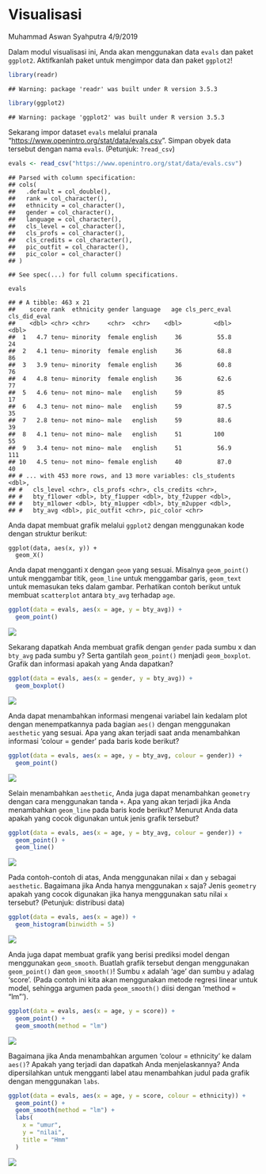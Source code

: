 Visualisasi
================
Muhammad Aswan Syahputra
4/9/2019

Dalam modul visualisasi ini, Anda akan menggunakan data `evals` dan
paket `ggplot2`. Aktifkanlah paket untuk mengimpor data dan paket
`ggplot2`\!

``` r
library(readr)
```

    ## Warning: package 'readr' was built under R version 3.5.3

``` r
library(ggplot2)
```

    ## Warning: package 'ggplot2' was built under R version 3.5.3

Sekarang impor dataset `evals` melalui pranala
“<https://www.openintro.org/stat/data/evals.csv>”. Simpan obyek data
tersebut dengan nama `evals`. (Petunjuk: `?read_csv`)

``` r
evals <- read_csv("https://www.openintro.org/stat/data/evals.csv")
```

    ## Parsed with column specification:
    ## cols(
    ##   .default = col_double(),
    ##   rank = col_character(),
    ##   ethnicity = col_character(),
    ##   gender = col_character(),
    ##   language = col_character(),
    ##   cls_level = col_character(),
    ##   cls_profs = col_character(),
    ##   cls_credits = col_character(),
    ##   pic_outfit = col_character(),
    ##   pic_color = col_character()
    ## )

    ## See spec(...) for full column specifications.

``` r
evals
```

    ## # A tibble: 463 x 21
    ##    score rank  ethnicity gender language   age cls_perc_eval cls_did_eval
    ##    <dbl> <chr> <chr>     <chr>  <chr>    <dbl>         <dbl>        <dbl>
    ##  1   4.7 tenu~ minority  female english     36          55.8           24
    ##  2   4.1 tenu~ minority  female english     36          68.8           86
    ##  3   3.9 tenu~ minority  female english     36          60.8           76
    ##  4   4.8 tenu~ minority  female english     36          62.6           77
    ##  5   4.6 tenu~ not mino~ male   english     59          85             17
    ##  6   4.3 tenu~ not mino~ male   english     59          87.5           35
    ##  7   2.8 tenu~ not mino~ male   english     59          88.6           39
    ##  8   4.1 tenu~ not mino~ male   english     51         100             55
    ##  9   3.4 tenu~ not mino~ male   english     51          56.9          111
    ## 10   4.5 tenu~ not mino~ female english     40          87.0           40
    ## # ... with 453 more rows, and 13 more variables: cls_students <dbl>,
    ## #   cls_level <chr>, cls_profs <chr>, cls_credits <chr>,
    ## #   bty_f1lower <dbl>, bty_f1upper <dbl>, bty_f2upper <dbl>,
    ## #   bty_m1lower <dbl>, bty_m1upper <dbl>, bty_m2upper <dbl>,
    ## #   bty_avg <dbl>, pic_outfit <chr>, pic_color <chr>

Anda dapat membuat grafik melalui `ggplot2` dengan menggunakan kode
dengan struktur berikut:

    ggplot(data, aes(x, y)) +
      geom_X()

Anda dapat mengganti `X` dengan `geom` yang sesuai. Misalnya
`geom_point()` untuk menggambar titik, `geom_line` untuk menggambar
garis, `geom_text` untuk memasukan teks dalam gambar. Perhatikan contoh
berikut untuk membuat `scatterplot` antara `bty_avg` terhadap `age`.

``` r
ggplot(data = evals, aes(x = age, y = bty_avg)) +
  geom_point()
```

![](004_visualisasi_files/figure-gfm/unnamed-chunk-3-1.png)<!-- -->

Sekarang dapatkah Anda membuat grafik dengan `gender` pada sumbu x dan
`bty_avg` pada sumbu y? Serta gantilah `geom_point()` menjadi
`geom_boxplot`. Grafik dan informasi apakah yang Anda dapatkan?

``` r
ggplot(data = evals, aes(x = gender, y = bty_avg)) +
  geom_boxplot()
```

![](004_visualisasi_files/figure-gfm/unnamed-chunk-4-1.png)<!-- -->

Anda dapat menambahkan informasi mengenai variabel lain kedalam plot
dengan menempatkannya pada bagian `aes()` dengan menggunakan `aesthetic`
yang sesuai. Apa yang akan terjadi saat anda menambahkan informasi
‘colour = gender’ pada baris kode berikut?

``` r
ggplot(data = evals, aes(x = age, y = bty_avg, colour = gender)) +
  geom_point()
```

![](004_visualisasi_files/figure-gfm/unnamed-chunk-5-1.png)<!-- -->

Selain menambahkan `aesthetic`, Anda juga dapat menambahkan `geometry`
dengan cara menggunakan tanda `+`. Apa yang akan terjadi jika Anda
menambahkan `geom_line` pada baris kode berikut? Menurut Anda data
apakah yang cocok digunakan untuk jenis grafik tersebut?

``` r
ggplot(data = evals, aes(x = age, y = bty_avg, colour = gender)) +
  geom_point() +
  geom_line()
```

![](004_visualisasi_files/figure-gfm/unnamed-chunk-6-1.png)<!-- -->

Pada contoh-contoh di atas, Anda menggunakan nilai `x` dan `y` sebagai
`aesthetic`. Bagaimana jika Anda hanya menggunakan `x` saja? Jenis
`geometry` apakah yang cocok digunakan jika hanya menggunakan satu nilai
`x` tersebut? (Petunjuk: distribusi data)

``` r
ggplot(data = evals, aes(x = age)) +
  geom_histogram(binwidth = 5)
```

![](004_visualisasi_files/figure-gfm/unnamed-chunk-7-1.png)<!-- -->

Anda juga dapat membuat grafik yang berisi prediksi model dengan
menggunakan `geom_smooth`. Buatlah grafik tersebut dengan menggunakan
`geom_point()` dan `geom_smooth()`\! Sumbu `x` adalah ‘age’ dan sumbu
`y` adalag ‘score’. (Pada contoh ini kita akan menggunakan metode
regresi linear untuk model, sehingga argumen pada `geom_smooth()` diisi
dengan ‘method = “lm”’).

``` r
ggplot(data = evals, aes(x = age, y = score)) +
  geom_point() +
  geom_smooth(method = "lm")
```

![](004_visualisasi_files/figure-gfm/unnamed-chunk-8-1.png)<!-- -->

Bagaimana jika Anda menambahkan argumen ‘colour = ethnicity’ ke dalam
`aes()`? Apakah yang terjadi dan dapatkah Anda menjelaskannya? Anda
dipersilahkan untuk mengganti label atau menambahkan judul pada grafik
dengan menggunakan `labs`.

``` r
ggplot(data = evals, aes(x = age, y = score, colour = ethnicity)) +
  geom_point() +
  geom_smooth(method = "lm") +
  labs(
    x = "umur",
    y = "nilai",
    title = "Hmm"
  )
```

![](004_visualisasi_files/figure-gfm/unnamed-chunk-9-1.png)<!-- -->

